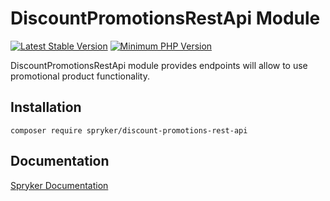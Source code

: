 # DiscountPromotionsRestApi Module
[![Latest Stable Version](https://poser.pugx.org/spryker/discount-promotions-rest-api/v/stable.svg)](https://packagist.org/packages/spryker/discount-promotions-rest-api)
[![Minimum PHP Version](https://img.shields.io/badge/php-%3E%3D%207.4-8892BF.svg)](https://php.net/)

DiscountPromotionsRestApi module provides endpoints will allow to use promotional product functionality.

## Installation

```
composer require spryker/discount-promotions-rest-api
```

## Documentation

[Spryker Documentation](https://docs.spryker.com)
